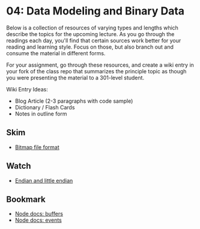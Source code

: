 04: Data Modeling and Binary Data
======================================================================================

Below is a collection of resources of varying types and lengths which describe the topics for the upcoming lecture.  As you go through the readings each day, you'll find that certain sources work better for your reading and learning style. Focus on those, but also branch out and consume the material in different forms.

For your assignment, go through these resources, and create a wiki entry in your fork of the class repo that summarizes the principle topic as though you were presenting the material to a 301-level student.

Wiki Entry Ideas:
* Blog Article (2-3 paragraphs with code sample)
* Dictionary / Flash Cards
* Notes in outline form

## Skim
* [Bitmap file format](https://en.wikipedia.org/wiki/BMP_file_format)

## Watch
* [Endian and little endian](https://www.youtube.com/watch?v=B50mNoVw21k)

## Bookmark
* [Node docs: buffers](https://nodejs.org/api/buffer.html)
* [Node docs: events](https://nodejs.org/api/events.html)
